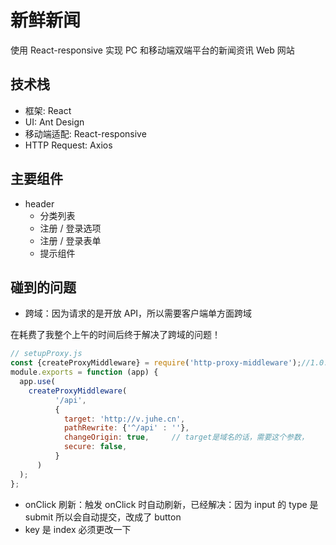 # 新鲜新闻

使用 React-responsive 实现 PC 和移动端双端平台的新闻资讯 Web 网站

## 技术栈

- 框架:          React
- UI:            Ant Design
- 移动端适配:     React-responsive
- HTTP Request:  Axios

## 主要组件

- header
    + 分类列表
    + 注册 / 登录选项
    + 注册 / 登录表单
    + 提示组件

## 碰到的问题

- 跨域：因为请求的是开放 API，所以需要客户端单方面跨域

在耗费了我整个上午的时间后终于解决了跨域的问题！

```javascript
// setupProxy.js
const {createProxyMiddleware} = require('http-proxy-middleware');//1.0.0版本前都是用proxy,1.0.0后使用porxy会报错,应使用createProxyMiddleware;
module.exports = function (app) {
  app.use(
    createProxyMiddleware(
          '/api',
          {
            target: 'http://v.juhe.cn',
            pathRewrite: {'^/api' : ''},
            changeOrigin: true,     // target是域名的话，需要这个参数，
            secure: false,    
          }
      )
  );
};
```
- onClick 刷新：触发 onClick 时自动刷新，已经解决：因为 input 的 type 是 submit 所以会自动提交，改成了 button
- key 是 index 必须更改一下